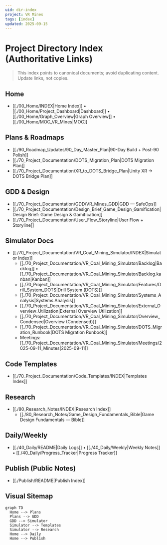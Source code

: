 ```yaml
---
uid: dir-index
project: VR Mines
tags: [index]
updated: 2025-09-15
---
```


# Project Directory Index (Authoritative Links)

> This index points to canonical documents; avoid duplicating content. Update links, not copies.

## Home
- [[./00_Home/INDEX|Home Index]] • [[./00_Home/Project_Dashboard|Dashboard]] • [[./00_Home/Graph_Overview|Graph Overview]] • [[./00_Home/MOC_VR_Mines|MOC]]

## Plans & Roadmaps
- [[./90_Roadmap_Updates/90_Day_Master_Plan|90-Day Build + Post-90 Polish]]
- [[./70_Project_Documentation/DOTS_Migration_Plan|DOTS Migration Plan]]
- [[./70_Project_Documentation/XR_to_DOTS_Bridge_Plan|Unity XR → DOTS Bridge Plan]]

## GDD & Design
- [[./70_Project_Documentation/GDD/VR_Mines_GDD|GDD — SafeOps]]
- [[./70_Project_Documentation/Design_Brief_Game_Design_Gamification|Design Brief: Game Design & Gamification]]
- [[./70_Project_Documentation/User_Flow_Storyline|User Flow + Storyline]]

## Simulator Docs
- [[./70_Project_Documentation/VR_Coal_Mining_Simulator/INDEX|Simulator Index]]
  - [[./70_Project_Documentation/VR_Coal_Mining_Simulator/Backlog|Backlog]] • [[./70_Project_Documentation/VR_Coal_Mining_Simulator/Backlog.kanban|Kanban]]
  - [[./70_Project_Documentation/VR_Coal_Mining_Simulator/Features/Drill_System_DOTS|Drill System (DOTS)]]
  - [[./70_Project_Documentation/VR_Coal_Mining_Simulator/Systems_Analysis|Systems Analysis]]
  - [[./70_Project_Documentation/VR_Coal_Mining_Simulator/External_Overview_Utilization|External Overview Utilization]]
  - [[./70_Project_Documentation/VR_Coal_Mining_Simulator/Overview_Condensed|Overview (Condensed)]]
  - [[./70_Project_Documentation/VR_Coal_Mining_Simulator/DOTS_Migration_Runbook|DOTS Migration Runbook]]
  - Meetings: [[./70_Project_Documentation/VR_Coal_Mining_Simulator/Meetings/2025-09-11_Minutes|2025-09-11]]

## Code Templates
- [[./70_Project_Documentation/Code_Templates/INDEX|Templates Index]]

## Research
- [[./80_Research_Notes/INDEX|Research Index]]
  - [[./80_Research_Notes/Game_Design_Fundamentals_Bible|Game Design Fundamentals — Bible]]

## Daily/Weekly
- [[./40_Daily/README|Daily Logs]] • [[./40_Daily/Weekly|Weekly Notes]] • [[./40_Daily/Progress_Tracker|Progress Tracker]]

## Publish (Public Notes)
- [[./Publish/README|Publish Index]]

## Visual Sitemap
```mermaid
graph TD
  Home --> Plans
  Plans --> GDD
  GDD --> Simulator
  Simulator --> Templates
  Simulator --> Research
  Home --> Daily
  Home --> Publish
```

